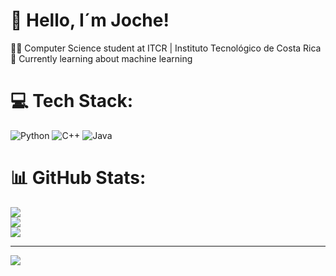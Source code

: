 
# 💫 Hello, I´m Joche!
🧑‍💻 Computer Science student at ITCR | Instituto Tecnológico de Costa Rica<br/> 
💭 Currently learning about machine learning<br/>


# 💻 Tech Stack:
![Python](https://img.shields.io/badge/python-3670A0?style=for-the-badge&logo=python&logoColor=ffdd54)  ![C++](https://img.shields.io/badge/c++-%2300599C.svg?style=for-the-badge&logo=c%2B%2B&logoColor=white)  ![Java](https://img.shields.io/badge/java-%23ED8B00.svg?style=for-the-badge&logo=openjdk&logoColor=white)

# 📊 GitHub Stats:
![](https://github-readme-stats.vercel.app/api?username=JoseZum&theme=dark&hide_border=false&include_all_commits=false&count_private=false)<br/>
![](https://github-readme-streak-stats.herokuapp.com/?user=JoseZum&theme=dark&hide_border=false)<br/>
![](https://github-readme-stats.vercel.app/api/top-langs/?username=JoseZum&theme=dark&hide_border=false&include_all_commits=false&count_private=false&layout=compact)

---
[![](https://visitcount.itsvg.in/api?id=JoseZum&icon=0&color=0)](https://visitcount.itsvg.in)

<!-- Proudly created with GPRM ( https://gprm.itsvg.in ) -->




<!-- Proudly created with GPRM ( https://gprm.itsvg.in ) -->

